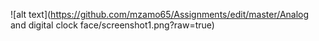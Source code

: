 ![alt text](https://github.com/mzamo65/Assignments/edit/master/Analog and digital clock face/screenshot1.png?raw=true)
